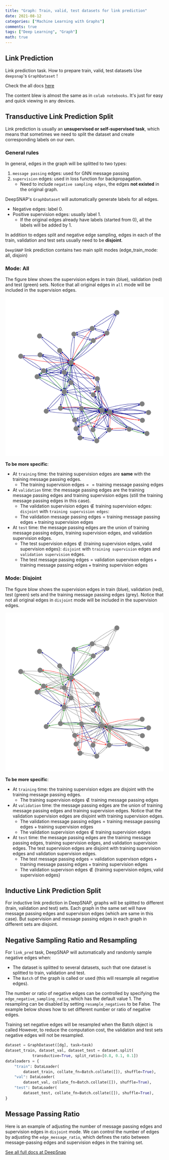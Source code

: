 ```yaml
---
title: "Graph: Train, valid, test datasets for link prediction"
date: 2021-08-12
categories: ["Machine Learning with Graphs"]
comments: true
tags: ["Deep Learning", "Graph"]
math: true
---
```


## Link Prediction
Link prediction task. How to prepare train, valid, test datasets 
Use `deepsnap`'s `GraphDataset` !


Check the all docs [here](https://snap.stanford.edu/deepsnap/notes/colab.html)

The content blew is almost the same as in `colab notebooks`.  It's just for easy and quick viewing in any devices.

## Transductive Link Prediction Split

Link prediction is usually an **unsupervised or self-supervised task**, which means that sometimes we need to split the dataset and create corresponding labels on our own.

### General rules
In general, edges in the graph will be splitted to two types: 
1. `message passing` edges: used for GNN message passing 
2. `supervision` edges: used in loss function for backpropagation.
    - Need to include `negative sampling edges`, the edges **not existed** in the original graph.


DeepSNAP's `GraphDataset` will automatically generate labels for all edges. 
- Negative edges: label 0. 
- Positive supervision edges: usually label 1. 
    - If the original edges already have labels (started from 0), all the labels will be added by 1. 

In addition to edges split and negative edge sampling, edges in each of the train, validation and test sets usually need to be **disjoint**.


`DeepSNAP` link prediction contains two main split modes (edge_train_mode: all, disjoin)

### Mode: All

The figure blew shows the supervision edges in train (blue), validation (red) and test (green) sets. Notice that all original edges in `all` mode will be included in the supervision edges.

![All](/images/ml/edge_train_mode_all.png)

**To be more specific**:

* At `training` time: the training supervision edges are **same** with the training message passing edges.
    - The $\text{training supervision edges} == \text{training message passing edges}$
* At `validation` time: the message passing edges are the training message passing edges and training supervision edges (still the training message passing edges in this case).
    -  The $\text{validation supervision edges} \notin \text{training supervision edges}$:  `disjoint`  with `training supervision edges`: 
    -  The $\text{validation message passing edges} = \text{training message passing edges} + \text{training supervision edges}$
* At `test` time: the message passing edges are the union of training message passing edges, training supervision edges, and validation supervision edges. 
    - The $\text{test supervision edges} \notin \lbrace \text{training supervision edges},  \text{valid supervision edges} \rbrace$:  `disjoint` with `training supervision` edges and `validation supervision` edges.
    - The $\text{test message passing edges} = \text{validation supervison edges} + \text{training message passing edges} + \text{training supervision edges}$


### Mode: Disjoint

The figure blow shows the supervision edges in train (blue), validation (red), test (green) sets and the training message passing edges (grey). Notice that not all original edges in `disjoint` mode will be included in the supervision edges.

![Disjoin](/images/ml/edge_train_mode_disjoint.png)


**To be more specific**:

* At `training` time: the training supervision edges are disjoint with the training message passing edges.
    - The $\text{training supervision edges} \notin \text{training message passing edges}$
* At `validation` time: the message passing edges are the union of training message passing edges and training supervision edges. Notice that the validation supervision edges are disjoint with training supervision edges.
    -  The $\text{validation message passing edges} = \text{training message passing edges} + \text{training supervision edges}$
    -  The $\text{validation supervision edges} \notin \text{training supervision edges}$  
* At `test` time: the message passing edges are the training message passing edges, training supervision edges, and validation supervision edges. The test supervision edges are disjoint with training supervision edges and validation supervision edges.
    -  The $\text{test message passing edges} = \text{validation supervison edges} + \text{training message passing edges} + \text{training supervision edges}$
    -  The $\text{validation supervison edges} \notin \lbrace \text{training supervision edges},  \text{valid supervision edges} \rbrace$


## Inductive Link Prediction Split

For inductive link prediction in DeepSNAP, graphs will be splitted to different (train, validation and test) sets. Each graph in the same set will have message passing edges and supervision edges (which are same in this case). But supervision and message passing edges in each graph in different sets are disjoint.


## Negative Sampling Ratio and Resampling

For `link_pred` task, DeepSNAP will automatically and randomly sample negative edges when:
* The dataset is splitted to several datasets, such that one dataset is splitted to train, validation and test.
* The `Batch` of the graph is called or used (this will resample all negative edges).

The number or ratio of negative edges can be controlled by specifying the `edge_negative_sampling_ratio`, which has the default value 1. The resampling can be disabled by setting `resample_negatives` to be False. The example below shows how to set different number or ratio of negative edges.

Training set negative edges will be resampled when the Batch object is called
However, to reduce the computation cost, the validation and test sets negative edges will not be resampled.
```python
dataset = GraphDataset([dg], task=task)
dataset_train, dataset_val, dataset_test = dataset.split(
            transductive=True, split_ratio=[0.8, 0.1, 0.1])
dataloaders = {
    "train": DataLoader(
        dataset_train, collate_fn=Batch.collate([]), shuffle=True),
    "val": DataLoader(
        dataset_val, collate_fn=Batch.collate([]), shuffle=True),
    "test": DataLoader(
        dataset_test, collate_fn=Batch.collate([]), shuffle=True),
}
```

## Message Passing Ratio

Here is an example of adjusting the number of message passing edges and supervision edges in `disjoint` mode. We can control the number of edges by adjusting the `edge_message_ratio`, which defines the ratio between message-passing edges and supervision edges in the training set.




[See all full docs at DeepSnap](https://snap.stanford.edu/deepsnap/modules/dataset.html#deepsnap-graphdataset)